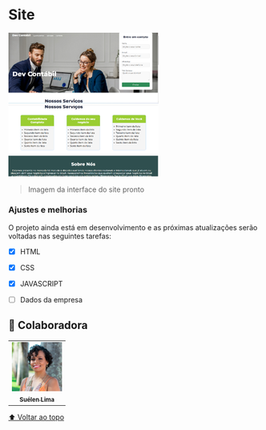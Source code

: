# Site
 
<img src="./assets/site pronto.png" width="300px" alt="site pronto">  
<img src="./assets/site pronto2.png" width="300px" alt="site pronto">

> Imagem da interface do site pronto

### Ajustes e melhorias

O projeto ainda está em desenvolvimento e as próximas atualizações serão voltadas nas seguintes tarefas:

- [x] HTML
- [x] CSS
- [x] JAVASCRIPT
- [ ] Dados da empresa


## 🤝 Colaboradora

<table>
  <tr>
    <td align="center">
      <a href="#">
        <img src="./assets/suelen-lima.jpg" width="100px;" alt="Foto de Suélen Lima"/><br>
        <sub>
          <b>Suélen Lima</b>
        </sub>
      </a>
    </td>
</table>    

[⬆ Voltar ao topo](#yoga-interface)<br>